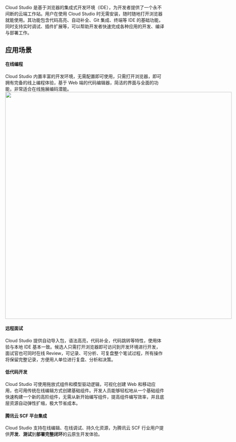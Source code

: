 Cloud Studio 是基于浏览器的集成式开发环境（IDE），为开发者提供了一个永不间断的云端工作站。用户在使用 Cloud Studio 时无需安装，随时随地打开浏览器就能使用。其功能包含代码高亮、自动补全、Git 集成、终端等 IDE 的基础功能，同时支持实时调试、插件扩展等，可以帮助开发者快速完成各种应用的开发、编译与部署工作。


## 应用场景
#### 在线编程
Cloud Studio 内置丰富的开发环境，无需配置即可使用，只需打开浏览器，即可拥有完备的线上编程体验，基于 Web 端的代码编辑器，简洁的界面与全面的功能，非常适合在线施展编码潜能。
<img style="width:718px; max-width: inherit;" src="https://qcloudimg.tencent-cloud.cn/raw/4a3fb7a71d3fd66dc9060e9577e28eb3.png" />


#### 远程面试
Cloud Studio 提供自动导入包，语法高亮，代码补全，代码跳转等特性，使用体验与本地 IDE 基本一致。候选人只需打开浏览器即可访问到开发环境进行开发，面试官也可同时在线 Review，可记录、可分析、可复盘整个笔试过程，所有操作将保留完整记录，方便用人单位进行复盘、分析和决策。


#### 低代码开发
Cloud Studio 可使用拖放式组件和模型驱动逻辑，可视化创建 Web 和移动应用，也可用传统在线编辑方式创建基础组件。开发人员能够轻松地从一个基础组件快速构建一个新的高阶组件，无需从新开始编写组件，提高组件编写效率，并且底层资源自动弹性扩缩，极大节省成本。



#### 腾讯云 SCF 平台集成
Cloud Studio 支持在线编辑、在线调试、持久化资源，为腾讯云 SCF 行业用户提供**开发**、**测试**到**部署完整闭环**的云原生开发体验。

